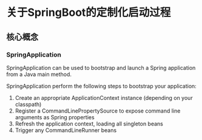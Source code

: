 # 关于SpringBoot的定制化启动过程


## 核心概念

### SpringApplication

SpringApplication can be used to bootstrap and launch a Spring application from a Java main method.

SpringApplication perform the following steps to bootstrap your application:
1. Create an appropriate ApplicationContext instance (depending on your classpath)
2. Register a CommandLinePropertySource to expose command line arguments as Spring properties
3. Refresh the application context, loading all singleton beans 
4. Trigger any CommandLineRunner beans